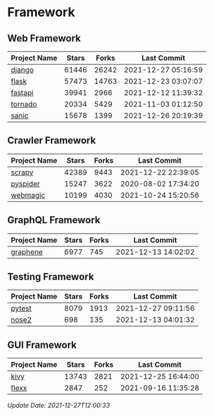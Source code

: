# Framework

## Web Framework
| Project Name | Stars | Forks | Last Commit |
| ------------ | ----- | ----- | ----------- |
| [django](https://github.com/django/django) | 61446 | 26242 | 2021-12-27 05:16:59 |
| [flask](https://github.com/pallets/flask) | 57473 | 14763 | 2021-12-23 03:07:07 |
| [fastapi](https://github.com/tiangolo/fastapi) | 39941 | 2966 | 2021-12-12 11:39:32 |
| [tornado](https://github.com/tornadoweb/tornado) | 20334 | 5429 | 2021-11-03 01:12:50 |
| [sanic](https://github.com/sanic-org/sanic) | 15678 | 1399 | 2021-12-26 20:19:39 |

## Crawler Framework
| Project Name | Stars | Forks | Last Commit |
| ------------ | ----- | ----- | ----------- |
| [scrapy](https://github.com/scrapy/scrapy) | 42389 | 9443 | 2021-12-22 22:39:05 |
| [pyspider](https://github.com/binux/pyspider) | 15247 | 3622 | 2020-08-02 17:34:20 |
| [webmagic](https://github.com/code4craft/webmagic) | 10199 | 4030 | 2021-10-24 15:20:56 |

## GraphQL Framework
| Project Name | Stars | Forks | Last Commit |
| ------------ | ----- | ----- | ----------- |
| [graphene](https://github.com/graphql-python/graphene) | 6977 | 745 | 2021-12-13 14:02:02 |

## Testing Framework
| Project Name | Stars | Forks | Last Commit |
| ------------ | ----- | ----- | ----------- |
| [pytest](https://github.com/pytest-dev/pytest) | 8079 | 1913 | 2021-12-27 09:11:56 |
| [nose2](https://github.com/nose-devs/nose2) | 698 | 135 | 2021-12-13 04:01:32 |

## GUI Framework
| Project Name | Stars | Forks | Last Commit |
| ------------ | ----- | ----- | ----------- |
| [kivy](https://github.com/kivy/kivy) | 13743 | 2821 | 2021-12-25 16:44:00 |
| [flexx](https://github.com/flexxui/flexx) | 2847 | 252 | 2021-09-16 11:35:28 |

*Update Date: 2021-12-27T12:00:33*